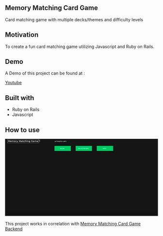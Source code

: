 ## Memory Matching Card Game
Card matching game with multiple decks/themes and difficulty levels

## Motivation
To create a fun card matching game utilizing Javascript and Ruby on Rails.

## Demo
A Demo of this project can be found at :

[Youtube](https://www.youtube.com/watch?v=WcOp47L8WvU)

## Built with

* Ruby on Rails
* Javascript


## How to use
![HomePage](public/memorycardgame.png)


This project works in correlation with [Memory Matching Card Game Backend](https://github.com/mik3wk/herculesGameBackend)
